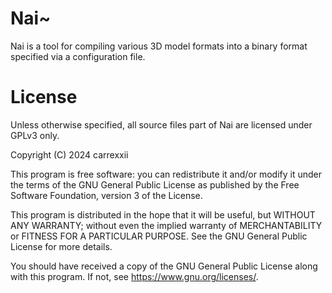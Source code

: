 # Nai~
Nai is a tool for compiling various 3D model formats into a binary format specified via a configuration file.

# License
Unless otherwise specified, all source files part of Nai are licensed under GPLv3 only.

Copyright (C) 2024 carrexxii

This program is free software: you can redistribute it and/or modify
it under the terms of the GNU General Public License as published by
the Free Software Foundation, version 3 of the License.

This program is distributed in the hope that it will be useful,
but WITHOUT ANY WARRANTY; without even the implied warranty of
MERCHANTABILITY or FITNESS FOR A PARTICULAR PURPOSE.  See the
GNU General Public License for more details.

You should have received a copy of the GNU General Public License
along with this program.  If not, see <https://www.gnu.org/licenses/>.
